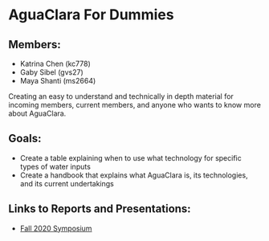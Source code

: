 # AguaClara For Dummies





## Members:
* Katrina Chen (kc778)
* Gaby Sibel (gvs27)
* Maya Shanti (ms2664)

Creating an easy to understand and technically in depth material for incoming members, current members, and anyone who wants to know more about AguaClara.

## Goals:
* Create a table explaining when to use what technology for specific types of water inputs 
* Create a handbook that explains what AguaClara is, its technologies, and its current undertakings

## Links to Reports and Presentations:

* [Fall 2020 Symposium](https://docs.google.com/presentation/d/11Rt823LP0TbSwM3BzIBZlTfr_wOY-I42A4QEVqbqbFs/edit?usp=sharing)


